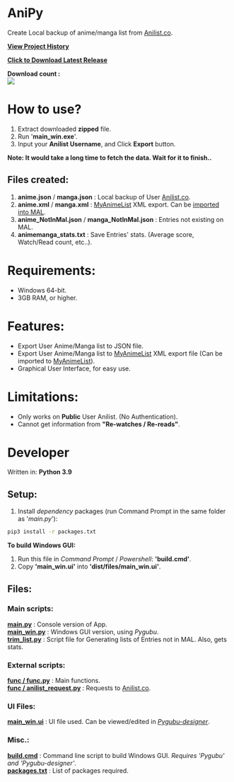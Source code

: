 # AniPy

Create Local backup of anime/manga list from [Anilist.co](https://anilist.co/).

[**View Project History**](doc/VERSION.md) <br>

[**Click to Download Latest Release**](https://github.com/Jacekun/AniPy/releases/download/v1.1.0.0/AniPy_v1.1.0.0.zip)

**Download count :** <br> [![](https://img.shields.io/github/downloads/Jacekun/AniPy/v1.1.0.0/total.svg)]() <br>

# How to use?

1. Extract downloaded **zipped** file.
2. Run '**main_win.exe**'.
3. Input your **Anilist Username**, and Click **Export** button.

**Note: It would take a long time to fetch the data. Wait for it to finish..** <br>

## Files created:

1. **anime.json** / **manga.json** :   Local backup of User [Anilist.co](https://anilist.co/).
2. **anime.xml** / **manga.xml**   :   [MyAnimeList](https://myanimelist.net/) XML export. Can be [imported into MAL](https://myanimelist.net/import.php).  
3. **anime_NotInMal.json** / **manga_NotInMal.json**  : Entries not existing on MAL.
4. **animemanga_stats.txt** : Save Entries' stats. (Average score, Watch/Read count, etc..).

# Requirements:
  - Windows 64-bit.
  - 3GB RAM, or higher.

# Features:
- Export User Anime/Manga list to JSON file.
- Export User Anime/Manga list to [MyAnimeList](https://myanimelist.net/) XML export file (Can be imported to [MyAnimeList](https://myanimelist.net/import.php)).
- Graphical User Interface, for easy use.

# Limitations:
- Only works on **Public** User Anilist. (No Authentication).
- Cannot get information from **"Re-watches / Re-reads"**.

# Developer

Written in: **Python 3.9** <br>

## Setup:

1. Install *dependency* packages (run Command Prompt in the same folder as '*main.py*'): <br>
  ```cmd
  pip3 install -r packages.txt
  ```
**To build Windows GUI:** <br>
1. Run this file in *Command Prompt* / *Powershell*: **'build.cmd'**.
2. Copy **'main_win.ui'** into **'dist/files/main_win.ui'**.

## Files:
### Main scripts:
**[main.py](main.py)** : Console version of App. <br>
**[main_win.py](main_win.py)** : Windows GUI version, using *Pygubu*. <br>
**[trim_list.py](trim_list.py)** : Script file for Generating lists of Entries not in MAL. Also, gets stats. <br>
### External scripts:
**[func / func.py](func/func.py)**    : Main functions. <br>
**[func / anilist_request.py](func/anilist_request.py)**    : Requests to [Anilist.co](https://anilist.co/). <br>
### UI Files:
**[main_win.ui](main_win.ui)**     : UI file used. Can be viewed/edited in *[Pygubu-designer](https://pypi.org/project/pygubu-designer/)*. <br>
### Misc.:
**[build.cmd](build.cmd)**   : Command line script to build Windows GUI. *Requires 'Pygubu' and 'Pygubu-designer'*. <br>
**[packages.txt](packages.txt)**    : List of packages required. <br>